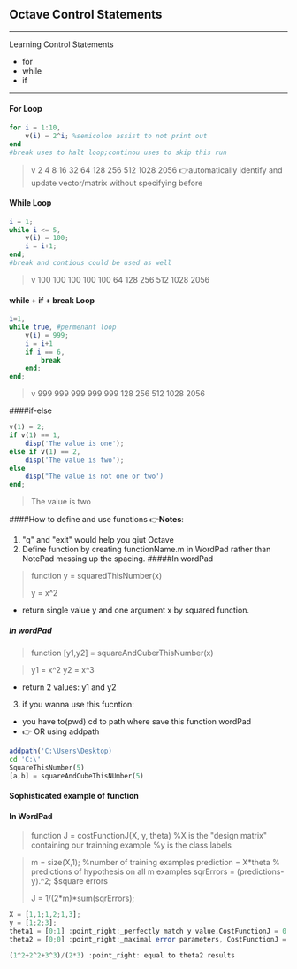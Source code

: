 ## Octave Control Statements

------------------------------------
Learning Control Statements  
* for
* while
* if
------------------------------------

#### For Loop
```Octave
for i = 1:10,
	v(i) = 2^i; %semicolon assist to not print out
end
#break uses to halt loop;continou uses to skip this run 
```
> v
> 2 4 8 16 32 64 128 256 512 1028 2056
> :point_right:automatically identify and update vector/matrix without specifying before 
 
#### While Loop
```Octave
i = 1;
while i <= 5,
	v(i) = 100;
	i = i+1;
end;
#break and contious could be used as well
```
> v
> 100 100 100 100 100 64 128 256 512 1028 2056

#### while + if + break Loop
```Octave
i=1,
while true, #permenant loop
	v(i) = 999;
	i = i+1
	if i == 6,
		break
	end;
end;
```

> v
> 999 999 999 999 999 128 256 512 1028 2056

####if-else
```Octave
v(1) = 2;
if v(1) == 1,
	disp('The value is one');
else if v(1) == 2,
	disp('The value is two');
else 
	disp("The value is not one or two')
end;
```
> The value is two

####How to define and use functions
:point_right:__Notes__:
1. "q" and "exit" would help you qiut Octave
2. Define function by creating functionName.m in WordPad rather than NotePad messing up the spacing.
#####In wordPad
> function y = squaredThisNumber(x)
>
> y = x^2

* return single value y and one argument x by squared function.

##### In wordPad
> function [y1,y2] = squareAndCuberThisNumber(x)

> y1 = x^2
> y2 = x^3

* return 2 values: y1 and y2

3. if you wanna use this fucntion:
* you have to(pwd) cd to path where save this function wordPad
* :point_right: OR using addpath

``` Octave
addpath('C:\Users\Desktop)
cd 'C:\'
SquareThisNumber(5)
[a,b] = squareAndCubeThisNUmber(5)
```
#### Sophisticated example of function

#### In WordPad
> function J = costFunctionJ(X, y, theta)
> %X is the "design matrix" containing our trainning example
> %y is the class labels

> m = size(X,1); %number of training examples
> prediction = X*theta % predictions of hypothesis on all m
> examples
> sqrErrors = (predictions-y).^2; $square errors
>
> J = 1/(2*m)*sum(sqrErrors);

``` Octave
X = [1,1;1,2;1,3];
y = [1;2;3];
theta1 = [0;1] :point_right:_perfectly match y value,CostFunctionJ = 0
theta2 = [0;0] :point_right:_maximal error parameters, CostFunctionJ = 2.333

(1^2+2^2+3^3)/(2*3) :point_right: equal to theta2 results
```









```

